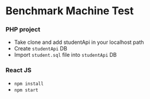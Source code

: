 # Benchmark Machine Test

### PHP project
- Take clone and add studentApi in your localhost path
- Create `studentApi` DB
- Import `student.sql` file into `studentApi` DB

### React JS 
- `npm install`
- `npm start`